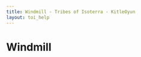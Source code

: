 ```yaml
---
title: Windmill - Tribes of Isoterra - KitleOyun
layout: toi_help
---
```


<h1 class="h1">Windmill</h1>

